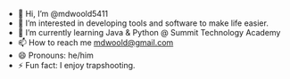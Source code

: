 - 👋 Hi, I’m @mdwoold5411
- 👀 I’m interested in developing tools and software to make life easier.
- 🌱 I’m currently learning Java & Python @ Summit Technology Academy
- 📫 How to reach me mdwoold@gmail.com
- 😄 Pronouns: he/him
- ⚡ Fun fact: I enjoy trapshooting.

<!---
mdwoold5411/mdwoold5411 is a ✨ special ✨ repository because its `README.md` (this file) appears on your GitHub profile.
You can click the Preview link to take a look at your changes.
--->
